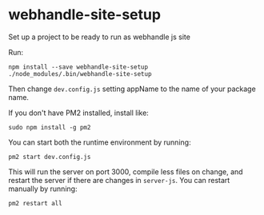 # webhandle-site-setup
Set up a project to be ready to run as webhandle js site

Run:
```
npm install --save webhandle-site-setup
./node_modules/.bin/webhandle-site-setup

```
Then change `dev.config.js` setting appName to the name of your package name.

If you don't have PM2 installed, install like:
```
sudo npm install -g pm2
```

You can start both the runtime environment by running:
```
pm2 start dev.config.js
```
This will run the server on port 3000, compile less files on change, and restart the server if there are changes in `server-js`.
You can restart manually by running:
```
pm2 restart all
```
